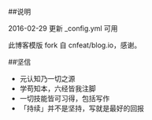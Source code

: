 ##说明

2016-02-29  更新 _config.yml 可用

此博客模版 fork 自 cnfeat/blog.io，感谢。

##坚信


- 元认知乃一切之源
- 学苟知本，六经皆我注脚 
- 一切技能皆可习得，包括写作
- 「持续」并不是坚持，写就是最好的回报



